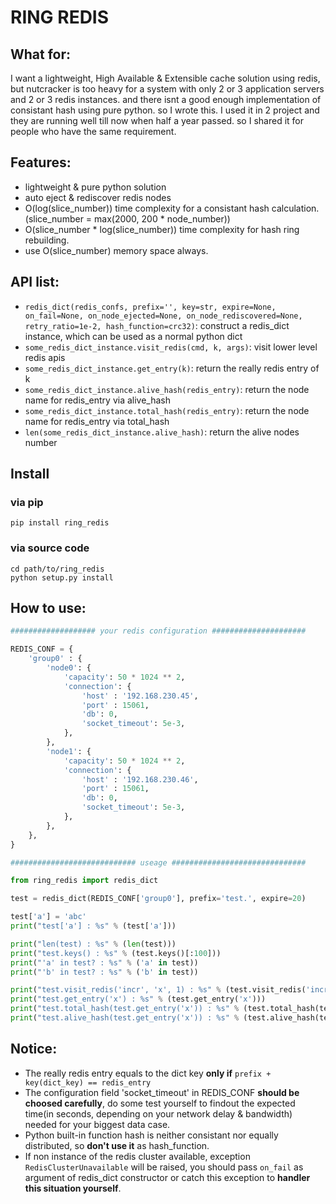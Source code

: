 RING REDIS
===

What for:
---

I want a lightweight, High Available & Extensible cache solution using redis, but nutcracker is too heavy for a system with only 2 or 3 application servers and 2 or 3 redis instances. and there isnt a good enough implementation of consistant hash using pure python. so I wrote this. I used it in 2 project and they are running well till now when half a year passed. so I shared it for people who have the same requirement.

Features:
---

- lightweight & pure python solution
- auto eject & rediscover redis nodes
- O(log(slice_number)) time complexity for a consistant hash calculation. (slice_number = max(2000, 200 * node_number))
- O(slice_number * log(slice_number)) time complexity for hash ring rebuilding.
- use O(slice_number) memory space always.

API list:
---

- `redis_dict(redis_confs, prefix='', key=str, expire=None, on_fail=None, on_node_ejected=None, on_node_rediscovered=None, retry_ratio=1e-2, hash_function=crc32)`: construct a redis_dict instance, which can be used as a normal python dict
- `some_redis_dict_instance.visit_redis(cmd, k, args)`: visit lower level redis apis
- `some_redis_dict_instance.get_entry(k)`: return the really redis entry of k
- `some_redis_dict_instance.alive_hash(redis_entry)`: return the node name for redis_entry via alive_hash
- `some_redis_dict_instance.total_hash(redis_entry)`: return the node name for redis_entry via total_hash
- `len(some_redis_dict_instance.alive_hash)`: return the alive nodes number

Install
---

### via pip
```shell
pip install ring_redis
```

### via source code
```shell
cd path/to/ring_redis
python setup.py install
```

How to use:
---

```python
################### your redis configuration #####################

REDIS_CONF = {
	'group0' : {
		'node0': {
			'capacity': 50 * 1024 ** 2,
			'connection': {
				'host' : '192.168.230.45',
				'port' : 15061,
				'db': 0,
				'socket_timeout': 5e-3,
			},
		},
		'node1': {
			'capacity': 50 * 1024 ** 2,
			'connection': {
				'host' : '192.168.230.46',
				'port' : 15061,
				'db': 0,
				'socket_timeout': 5e-3,
			},
		},
	},
}

############################ useage ##############################

from ring_redis import redis_dict

test = redis_dict(REDIS_CONF['group0'], prefix='test.', expire=20)

test['a'] = 'abc'
print("test['a'] : %s" % (test['a']))

print("len(test) : %s" % (len(test)))
print("test.keys() : %s" % (test.keys()[:100]))
print("'a' in test? : %s" % ('a' in test))
print("'b' in test? : %s" % ('b' in test))

print("test.visit_redis('incr', 'x', 1) : %s" % (test.visit_redis('incr', 'x', 1)))
print("test.get_entry('x') : %s" % (test.get_entry('x')))
print("test.total_hash(test.get_entry('x')) : %s" % (test.total_hash(test.get_entry('x'))))
print("test.alive_hash(test.get_entry('x')) : %s" % (test.alive_hash(test.get_entry('x'))))
```

Notice:
---

- The really redis entry equals to the dict key **only if** `prefix + key(dict_key) == redis_entry`
- The configuration field 'socket_timeout' in REDIS_CONF **should be choosed carefully**, do some test yourself to findout the expected time(in seconds, depending on your network delay & bandwidth) needed for your biggest data case.
- Python built-in function hash is neither consistant nor equally distributed, so **don't use it** as hash_function.
- If non instance of the redis cluster available, exception `RedisClusterUnavailable` will be raised, you should pass `on_fail` as argument of redis_dict constructor or catch this exception to **handler this situation yourself**.

